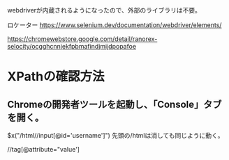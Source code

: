 webdriverが内蔵されるようになったので、外部のライブラリは不要。

ロケーター
https://www.selenium.dev/documentation/webdriver/elements/

https://chromewebstore.google.com/detail/ranorex-selocity/ocgghcnnjekfpbmafindjmijdpopafoe

# XPathの確認方法

## Chromeの開発者ツールを起動し、「Console」タブを開く。
$x("/html//input[@id='username']")
先頭の/htmlは消しても同じように動く。

//tag[@attribute="value']